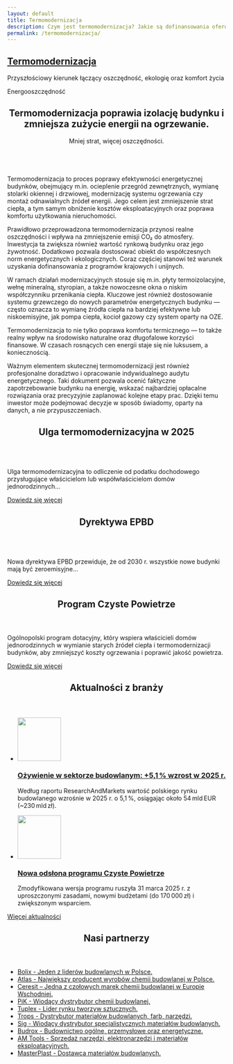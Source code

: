 ```yaml
---
layout: default
title: Termomodernizacja
description: Czym jest termomodernizacja? Jakie są dofinansowania oferowane przez państwo w zakresie termomodernizacji. Sprawdź ofertę firmy Anwibud.
permalink: /termomodernizacja/
---
```

<div class="top-gradient-overlay"></div>
<section id="header" class="wrapper style2" style="background-image: url('{{ "/images/Siedziba4.jpg" | relative_url }}'); background-size: cover; background-position: center;">
  <div id="logo" class="frosted-box wide">
    <h1><a href="#">Termomodernizacja</a></h1>
    <p>Przyszłościowy kierunek łączący oszczędność, ekologię oraz komfort życia</p>
  </div>
</section>
<section id="main" class="wrapper style2">
  <div class="title">Energooszczędność</div>
  <div class="container">
    <div class="row gtr-150">
      <div class="col-8 col-12-medium">
        <div id="content">
          <article class="box post">
            <header class="style1">
              <h2>Termomodernizacja poprawia izolację budynku i zmniejsza zużycie energii na ogrzewanie.</h2>
              <p>Mniej strat, więcej oszczędności.</p>
            </header>
            <a href="#" class="image featured">
              <img src="{{ '/images/Anwibud_5.png' | relative_url }}" alt="" />
            </a>
            <p>Termomodernizacja to proces poprawy efektywności energetycznej budynków, obejmujący m.in. ocieplenie przegród zewnętrznych, wymianę stolarki okiennej i drzwiowej, modernizację systemu ogrzewania czy montaż odnawialnych źródeł energii. Jego celem jest zmniejszenie strat ciepła, a tym samym obniżenie kosztów eksploatacyjnych oraz poprawa komfortu użytkowania nieruchomości.</p>
            <p>Prawidłowo przeprowadzona termomodernizacja przynosi realne oszczędności i wpływa na zmniejszenie emisji CO₂ do atmosfery. Inwestycja ta zwiększa również wartość rynkową budynku oraz jego żywotność. Dodatkowo pozwala dostosować obiekt do współczesnych norm energetycznych i ekologicznych. Coraz częściej stanowi też warunek uzyskania dofinansowania z programów krajowych i unijnych.</p>
            <p>W ramach działań modernizacyjnych stosuje się m.in. płyty termoizolacyjne, wełnę mineralną, styropian, a także nowoczesne okna o niskim współczynniku przenikania ciepła. Kluczowe jest również dostosowanie systemu grzewczego do nowych parametrów energetycznych budynku — często oznacza to wymianę źródła ciepła na bardziej efektywne lub niskoemisyjne, jak pompa ciepła, kocioł gazowy czy system oparty na OZE.</p>
            <p>Termomodernizacja to nie tylko poprawa komfortu termicznego — to także realny wpływ na środowisko naturalne oraz długofalowe korzyści finansowe. W czasach rosnących cen energii staje się nie luksusem, a koniecznością.</p>
            <p>Ważnym elementem skutecznej termomodernizacji jest również profesjonalne doradztwo i opracowanie indywidualnego audytu energetycznego. Taki dokument pozwala ocenić faktyczne zapotrzebowanie budynku na energię, wskazać najbardziej opłacalne rozwiązania oraz precyzyjnie zaplanować kolejne etapy prac. Dzięki temu inwestor może podejmować decyzje w sposób świadomy, oparty na danych, a nie przypuszczeniach.</p>
          </article>
          <div class="row gtr-150">
            <div class="col-6 col-12-small">
              <section class="box">
                <header>
                  <h2>Ulga termomodernizacyjna w 2025</h2>
                </header>
                <a href="#" class="image featured"><img src="{{ '/images/Anwibud_8.png' | relative_url }}" alt="" /></a>
                <p>Ulga termomodernizacyjna to odliczenie od podatku dochodowego przysługujące właścicielom lub współwłaścicielom domów jednorodzinnych...</p>
                <a href="https://www.podatki.gov.pl/pit/ulgi-odliczenia-i-zwolnienia/ulga-termomodernizacyjna/" class="button style1">Dowiedz się więcej</a>
              </section>
            </div>
            <div class="col-6 col-12-small">
              <section class="box">
                <header>
                  <h2>Dyrektywa EPBD</h2>
                </header>
                <a href="#" class="image featured"><img src="{{ '/images/Anwibud_10.png' | relative_url }}" alt="" /></a>
                <p>Nowa dyrektywa EPBD przewiduje, że od 2030 r. wszystkie nowe budynki mają być zeroemisyjne...</p>
                <a href="https://www.gov.pl/web/rozwoj-technologia/dyrektywa-w-sprawie-charakterystyki-energetycznej-budynkow-epbd" class="button style1">Dowiedz się więcej</a>
              </section>
            </div>
          </div>
        </div>
      </div>
      <div class="col-4 col-12-medium">
        <div id="sidebar">
                <section class="box">
											<header>
												<h2>Program Czyste Powietrze</h2>
											</header>
											<p>Ogólnopolski program dotacyjny, który wspiera właścicieli domów jednorodzinnych
												w wymianie starych źródeł ciepła i termomodernizacji budynków, 
												aby zmniejszyć koszty ogrzewania i poprawić jakość powietrza.</p>
											<a href="https://czystepowietrze.gov.pl/" class="button style1">Dowiedz się więcej</a>
										</section>
										<section class="box">
											<header>
												<h2>Aktualności z branży</h2>
											</header>
											<ul class="style2">
												<li>
													<article class="box post-excerpt">
														<a href="#" class="image left"><img src="{{ '/images/Anwibud_9.jpg' | relative_url }}" alt="" style="width: 100px; height: 100px; object-fit: cover;"/></a> 
														<h3><a href="https://www.globenewswire.com/news-release/2025/04/23/3066199/28124/en/Poland-Construction-Industry-Report-2025-Market-Opportunities-in-Polish-Construction-A-Detailed-10-Year-Forecast.?">Ożywienie w sektorze budowlanym: +5,1 % wzrost w 2025 r.</a></h3>
														<p>Według raportu ResearchAndMarkets wartość polskiego rynku budowlanego wzrośnie w 
															2025 r. o 5,1 %, osiągając około 54 mld EUR (~230 mld zł).</p>
													</article>
												</li>
												<li>
													<article class="box post-excerpt">
														<a href="#" class="image left"><img src="{{ '/images/Aktualnosc2.png' | relative_url }}" alt="" style="width: 100px; height: 100px; object-fit: cover;"/></a> 
														<h3><a href="https://www.czystepowietrze.eu/aktualnosci/program-czyste-powietrze-wraca-31-marca-2025-r">Nowa odsłona programu Czyste Powietrze</a></h3>
														<p>Zmodyfikowana wersja programu ruszyła 31 marca 2025 r. z uproszczonymi 
															zasadami, nowymi budżetami (do 170 000 zł) i zwiększonym wsparciem.</p>
													</article>
												</li>
											</ul>
											<a href="https://www.muratorplus.pl/" class="button style1">Więcej aktualności</a>
										</section>
										<section class="box">
											<header>
												<h2>Nasi partnerzy</h2>
											</header>
											<ul class="style3">
												<li><a href="https://www.bolix.pl/pl/">Bolix - Jeden z liderów budowlanych w Polsce.</a></li>
												<li><a href="https://www.atlas.com.pl/">Atlas - Największy producent wyrobów chemii budowlanej w Polsce.</a></li>
												<li><a href="https://www.ceresit.pl/">Ceresit – Jedna z czołowych marek chemii budowlanej w Europie Wschodniej.</a></li>
												<li><a href="https://www.pik.plo.pl/">PiK - Wiodący dystrybutor chemii budowlanej.</a></li>
												<li><a href="https://tuplex.pl/">Tuplex - Lider rynku tworzyw sztucznych.</a></li>
												<li><a href="https://trops.pl/">Trops - Dystrybutor materiałów budowlanych, farb, narzędzi.</a></li>
												<li><a href="https://www.sig.pl/">Sig - Wiodący dystrybutor specjalistycznych materiałów budowlanych.</a></li>
												<li><a href="https://www.budrox.eu/">Budrox - Budownictwo ogólne, przemysłowe oraz energetyczne.</a></li>
												<li><a href="https://amtools.pl/">AM Tools - Sprzedaż narzędzi, elektronarzędzi i materiałów eksploatacyjnych.</a></li>
												<li><a href="https://www.masterplastgroup.pl/">MasterPlast - Dostawca materiałów budowlanych.</a></li>
											</ul>
									</section>
        </div>
      </div>
    </div>
  </div>
</section>
